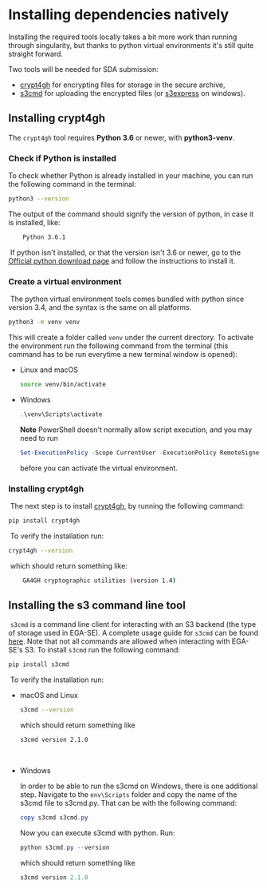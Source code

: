 # Installing dependencies natively

Installing the required tools locally takes a bit more work than running through
singularity, but thanks to python virtual environments it's still quite straight
forward.

Two tools will be needed for SDA submission:

 - [crypt4gh](https://www.ga4gh.org/news/crypt4gh-a-secure-method-for-sharing-human-genetic-data/)
   for encrypting files for storage in the secure archive,
 - [s3cmd](https://s3tools.org/s3cmd) for uploading the encrypted files (or
   [s3express](https://www.s3express.com/) on windows).

## Installing crypt4gh

The `crypt4gh` tool requires **Python 3.6** or newer, with **python3-venv**.

### Check if Python is installed

To check whether Python is already installed in your machine, you can run the
following command in the terminal:

```bash
python3 --version
```

The output of the command should signify the version of python, in case it is installed, like:

```bash
    Python 3.6.1
```

​
If python isn't installed, or that the version isn't 3.6 or newer, go to the
[Official python download page](https://www.python.org/downloads/) and follow
the instructions to install it.
​
### Create a virtual environment
​
The python virtual environment tools comes bundled with python since version
3.4, and ​the syntax is the same on all platforms.

```bash
python3 -m venv venv
```

This will create a folder called `venv` under the current directory. To activate
the environment run the following command from the terminal (this command has
to be run everytime a new terminal window is opened):​

* Linux and macOS
​
  ```bash
  source venv/bin/activate
  ```

* Windows

  ```PowerShell
  .\venv\Scripts\activate
  ```

  **Note** PowerShell doesn't normally allow script execution, and you may need
  to run
  ```PowerShell
  Set-ExecutionPolicy -Scope CurrentUser -ExecutionPolicy RemoteSigned
  ```
  before you can activate the virtual environment.

### Installing crypt4gh
​
The next step is to install [crypt4gh](https://github.com/EGA-archive/crypt4gh),
by running the following command:
​
```bash
pip install crypt4gh
```
​
To verify the installation run:
​
```bash
crypt4gh --version
```
​
which should return something like:
​
```bash
    GA4GH cryptographic utilities (version 1.4)
```

## Installing the s3 command line tool
​
`s3cmd` is a command line client for interacting with an S3 backend
(the type of storage used in EGA-SE). A complete usage guide for
`s3cmd` can be found [here](https://s3tools.org/usage). Note that not
all commands are allowed when interacting with EGA-SE's S3. To install
`s3cmd` run the following command:

```bash
pip install s3cmd
```
​
To verify the installation run:
* macOS and Linux

  ```bash
  s3cmd --version
  ```

  which should return something like

  ```bash
  s3cmd version 2.1.0
  ```
​
* Windows

  In order to be able to run the s3cmd on Windows, there is one additional
  step. Navigate to the `env\Scripts` folder and copy the name of the s3cmd file
  to s3cmd.py. That can be with the following command:

  ```PowerShell
  copy s3cmd s3cmd.py
  ```
  Now you can execute s3cmd with python. Run:

  ```PowerShell
  python s3cmd.py --version
  ```
  which should return something like
​
  ```PowerShell
  s3cmd version 2.1.0
  ```
​